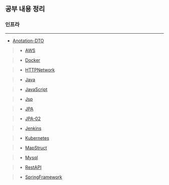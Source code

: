 ## 공부 내용 정리

### 인프라
------
  + [Anotation-DTO](https://github.com/hgs-study/DailyStudy/blob/main/Anotation-DTO.md)

> + [AWS](https://github.com/hgs-study/HTTPNetwork/blob/main/AWS.md)

> + [Docker](https://github.com/hgs-study/DailyStudy/blob/main/Docker.md)

> + [HTTPNetwork](https://github.com/hgs-study/HTTPNetwork/blob/main/HttpNetwork.md)

> + [Java](https://github.com/hgs-study/DailyStudy/blob/main/Java.md)

> + [JavaScript](https://github.com/hgs-study/DailyStudy/blob/main/JavaScript.md)

> + [Jsp](https://github.com/hgs-study/DailyStudy/blob/main/Jsp.md)

> + [JPA](https://github.com/hgs-study/DailyStudy/blob/main/JPA.md)

> + [JPA-02](https://github.com/hgs-study/DailyStudy/blob/main/JPA-02.md)

> + [Jenkins](https://github.com/hgs-study/DailyStudy/blob/main/Jenkins.md)

> + [Kubernetes](https://github.com/hgs-study/DailyStudy/blob/main/Kubernetes.md)

> + [MapStruct](https://github.com/hgs-study/DailyStudy/blob/main/MapStruct.md)

> + [Mysql](https://github.com/hgs-study/DailyStudy/blob/main/Mysql.md)

> + [RestAPI](https://github.com/hgs-study/DailyStudy/blob/main/RestAPI.md)
 
> + [SpringFramework](https://github.com/hgs-study/DailyStudy/blob/main/SpringFramework.md)




 


